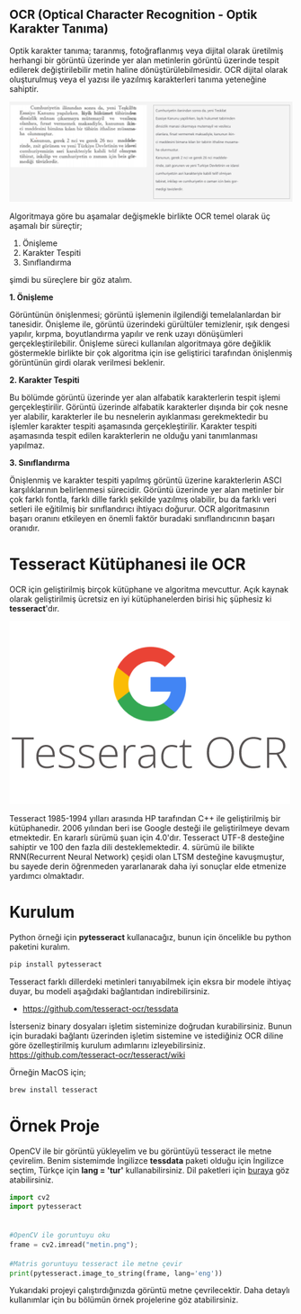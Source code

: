 **OCR (Optical Character Recognition - Optik Karakter Tanıma)** 
---------------------------------------------------------------

Optik karakter tanıma; taranmış, fotoğraflanmış veya dijital olarak üretilmiş herhangi bir görüntü üzerinde yer alan metinlerin görüntü üzerinde tespit edilerek değiştirilebilir metin haline dönüştürülebilmesidir. OCR dijital olarak oluşturulmuş veya el yazısı ile yazılmış karakterleri tanıma yeteneğine sahiptir.

![Optik Karakter Tanıma](static/ocr.png)

Algoritmaya göre bu aşamalar değişmekle birlikte OCR temel olarak üç aşamalı bir süreçtir;

1. Önişleme
2. Karakter Tespiti
3. Sınıflandırma

şimdi bu süreçlere bir göz atalım.

**1. Önişleme**

Görüntünün önişlenmesi; görüntü işlemenin ilgilendiği temelalanlardan bir tanesidir. Önişleme ile, görüntü üzerindeki gürültüler temizlenir, ışık dengesi yapılır, kırpma, boyutlandırma yapılır ve renk uzayı dönüşümleri gerçekleştirilebilir. Önişleme süreci kullanılan algoritmaya göre değiklik göstermekle birlikte bir çok algoritma için ise geliştirici tarafından önişlenmiş görüntünün girdi olarak verilmesi beklenir.

**2. Karakter Tespiti**

Bu bölümde görüntü üzerinde yer alan alfabatik karakterlerin tespit işlemi gerçekleştirilir. Görüntü üzerinde alfabatik karakterler dışında bir çok nesne yer alabilir, karakterler ile bu nesnelerin ayıklanması gerekmektedir bu işlemler karakter tespiti aşamasında gerçekleştirilir. Karakter tespiti aşamasında tespit edilen karakterlerin ne olduğu yani tanımlanması yapılmaz.

**3. Sınıflandırma**

Önişlenmiş ve karakter tespiti yapılmış görüntü üzerine karakterlerin ASCI karşılıklarının belirlenmesi sürecidir. Görüntü üzerinde yer alan metinler bir çok farklı fontla, farklı dille farklı şekilde yazılmış olabilir, bu da farklı veri setleri ile eğitilmiş bir sınıflandırıcı ihtiyacı doğurur. OCR algoritmasının başarı oranını etkileyen en önemli faktör buradaki sınıflandırıcının başarı oranıdır.


# Tesseract Kütüphanesi ile OCR

OCR için geliştirilmiş birçok kütüphane ve algoritma mevcuttur. Açık kaynak olarak geliştirilmiş ücretsiz en iyi kütüphanelerden birisi hiç şüphesiz ki **tesseract**'dır.

![Tesseract](static/tesseract.png)

Tesseract 1985-1994 yılları arasında HP tarafından C++ ile geliştirilmiş bir kütüphanedir. 2006 yılından beri ise Google desteği ile geliştirilmeye devam etmektedir. En kararlı sürümü şuan için 4.0'dır. Tesseract UTF-8 desteğine sahiptir ve 100 den fazla dili desteklemektedir. 4. sürümü ile bilikte RNN(Recurrent Neural Network) çeşidi olan LTSM desteğine kavuşmuştur, bu sayede derin öğrenmeden yararlanarak daha iyi sonuçlar elde etmenize yardımcı olmaktadır.

# Kurulum

Python örneği için **pytesseract** kullanacağız, bunun için öncelikle bu python paketini kuralım.

```Bash
pip install pytesseract
```
Tesseract farklı dillerdeki metinleri tanıyabilmek için eksra bir modele ihtiyaç duyar, bu modeli aşağıdaki bağlantıdan indirebilirsiniz. 

- https://github.com/tesseract-ocr/tessdata

İsterseniz binary dosyaları işletim sisteminize doğrudan kurabilirsiniz. Bunun için buradaki bağlantı üzerinden işletim sistemine ve istediğiniz OCR diline göre özelleştirilmiş kurulum adımlarını izleyebilirsiniz. https://github.com/tesseract-ocr/tesseract/wiki

Örneğin MacOS için;

```Bash
brew install tesseract
```


# Örnek Proje

OpenCV ile bir görüntü yükleyelim ve bu görüntüyü tesseract ile metne çevirelim. Benim sistemimde İngilizce **tessdata** paketi olduğu için İngilizce seçtim, Türkçe için **lang = 'tur'** kullanabilirsiniz. Dil paketleri için [buraya](https://github.com/tesseract-ocr/tesseract/wiki/Data-Files) göz atabilirsiniz.

```Python
import cv2
import pytesseract


#OpenCV ile goruntuyu oku
frame = cv2.imread("metin.png");

#Matris goruntuyu tesseract ile metne çevir
print(pytesseract.image_to_string(frame, lang='eng'))
```

Yukarıdaki projeyi çalıştırdığınızda görüntü metne çevrilecektir. Daha detaylı kullanımlar için bu bölümün örnek projelerine göz atabilirsiniz.
